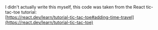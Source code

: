 I didn't actually write this myself, this code was taken from the React tic-tac-toe tutorial:  
[https://react.dev/learn/tutorial-tic-tac-toe#adding-time-travel](https://react.dev/learn/tutorial-tic-tac-toe)
